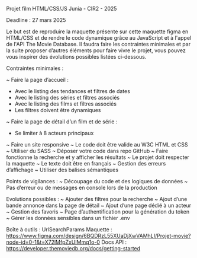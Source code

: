 Projet film HTML/CSS/JS
Junia - CIR2 - 2025
 
Deadline : 27 mars 2025

Le but est de reproduire la maquette présente sur cette maquette figma en HTML/CSS et
de rendre le code dynamique grâce au JavaScript et à l'appel de l'API The Movie
Database.
Il faudra faire les contraintes minimales et par la suite proposer d’autres éléments pour faire vivre le projet, 
vous pouvez vous inspirer des évolutions possibles listées ci-dessous.
 
Contraintes minimales :

~ Faire la page d’accueil :
- Avec le listing des tendances et filtres de dates
- Avec le listing des séries et filtres associés
- Avec le listing des films et filtres associés
- Les filtres doivent être dynamiques
  
~ Faire la page de détail d’un film et de série :
- Se limiter à 8 acteurs principaux 

~ Faire un site responsive
~ Le code doit être valide au W3C HTML et CSS
~ Utiliser du SASS
~ Déposer votre code dans repo GitHub
~ Faire fonctionne la recherche et y afficher les résultats
~ Le projet doit respecter la maquette
~ Le texte doit être en français
~ Gestion des erreurs d’affichage
~ Utiliser des balises sémantiques
 
Points de vigilances :
~ Découpage du code et des logiques de données
~ Pas d’erreur ou de messages en console lors de la production

Evolutions possibles :
~ Ajouter des filtres pour la recherche
~ Ajout d’une bande annonce dans la page de détail
~ Ajout d’une page dédié à un acteur
~ Gestion des favoris
~ Page d’authentification pour la génération du token
~ Gérer les données sensibles dans un fichier .env

Boîte à outils : 
UrlSearchParams
Maquette : https://www.figma.com/design/6BQDRzL55XUaDjXwVAMhLI/Projet-movie?node-id=0-1&t=X72lMfpZxUIMmq1o-0
Docs API : https://developer.themoviedb.org/docs/getting-started
